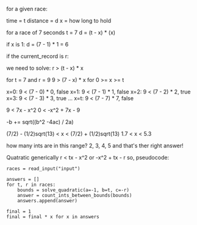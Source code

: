 for a given race:

time = t
distance = d
x = how long to hold

for a race of 7 seconds 
t = 7
d = (t - x) * (x)

if x is 1:
d = (7 - 1) * 1 = 6

if the current_record is r:

we need to solve:
r > (t - x) * x

for t = 7 and r = 9
9 > (7 - x) * x
for 0 >= x >= t

x=0: 9 < (7 - 0) * 0, false
x=1: 9 < (7 - 1) * 1, false
x=2: 9 < (7 - 2) * 2, true
x=3: 9 < (7 - 3) * 3, true
...
x=t: 9 < (7 - 7) * 7, false

9 < 7x - x^2
0 < -x^2 + 7x - 9

-b += sqrt((b^2 -4ac) / 2a)

(7/2) - (1/2)sqrt(13) < x < (7/2) + (1/2)sqrt(13)
1.7 < x < 5.3

how many ints are in this range?
2, 3, 4, 5
and that's ther right answer!


Quatratic generically
r < tx - x^2
or 
-x^2 + tx - r
so, pseudocode:
```
races = read_input("input")

answers = []
for t, r in races:
    bounds = solve_quadratic(a=-1, b=t, c=-r)
    answer = count_ints_between_bounds(bounds)
    answers.append(answer)

final = 1
final = final * x for x in answers
```

